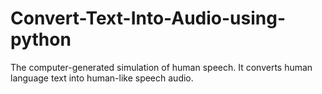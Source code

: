 # Convert-Text-Into-Audio-using-python
 The computer-generated simulation of human speech. It converts human language text into human-like speech audio. 
